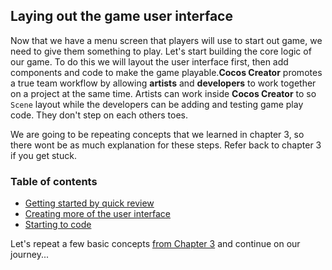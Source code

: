 ## Laying out the game user interface
Now that we have a menu screen that players will use to start out game, we need to give them something to play. Let's start building the core logic of our game. To do this we will layout the user interface first, then add components and code to make the game playable.__Cocos Creator__ promotes a true team workflow by allowing __artists__ and __developers__ to work together on a project at the same time. Artists can work inside __Cocos Creator__ to so `Scene` layout while the developers can be adding and testing game play code. They don't step on each others toes.

We are going to be repeating concepts that we learned in chapter 3, so there wont be as much explanation for these steps. Refer back to chapter 3 if you get stuck.

### Table of contents
- [Getting started by quick review](quick_getting_started.md)
- [Creating more of the user interface](creating_the_rest_of_the_ui.md)
- [Starting to code](starting_to_code.md)

Let's repeat a few basic concepts [from Chapter 3](quick_getting_started.md) and continue on our journey...